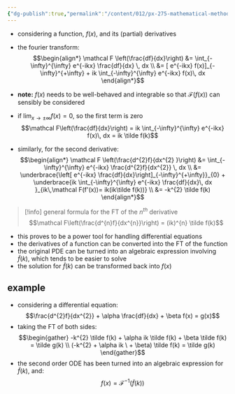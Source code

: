 ```yaml
---
{"dg-publish":true,"permalink":"/content/012/px-275-mathematical-methods/term-2/h-fourier-series-and-transforms/px-275-h9-ft-and-differential-equations/","noteIcon":"1","created":"2025-02-13T12:04:28.053+00:00","updated":"2025-02-13T12:23:40.027+00:00"}
---
```


-  considering a function, $f(x)$, and its (partial) derivatives
- the fourier transform:
$$\begin{align*}
\mathcal F \left(\frac{df}{dx}\right) &= \int_{-\infty}^{\infty} e^{-ikx} \frac{df}{dx} \, dx \\
&= [ e^{-ikx} f(x)]_{-\infty}^{+\infty} + ik \int_{-\infty}^{\infty}  e^{-ikx} f(x)\, dx 
\end{align*}$$
- **note:** $f(x)$ needs to be well-behaved and integrable so that $\mathcal F(f(x))$ can sensibly be considered
- if $\lim_{x\to\pm\infty} f(x) = 0$, so the first term is zero
$$\mathcal F\left(\frac{df}{dx}\right) = ik \int_{-\infty}^{\infty}  e^{-ikx} f(x)\, dx  = ik \tilde f(k)$$

- similarly, for the second derivative:
$$\begin{align*}
\mathcal F \left(\frac{d^{2}f}{dx^{2} }\right) &= \int_{-\infty}^{\infty} e^{-ikx} \frac{d^{2}f}{dx^{2}} \, dx \\
&= \underbrace{\left[ e^{-ikx} \frac{df}{dx}\right]_{-\infty}^{+\infty}}_{0} + \underbrace{ik \int_{-\infty}^{\infty}  e^{-ikx} \frac{df}{dx}\, dx }_{ik\,\mathcal F(f'(x))= ik(ik\tilde f(k))}  \\
&= -k^{2} \tilde f(k)
\end{align*}$$

>[!info] general formula for the FT of the $n^{th}$ derivative
$$\mathcal F\left(\frac{d^{n}f}{dx^{n}}\right) = (ik)^{n} \tilde f(k)$$

- this proves to be a power tool for handling differential equations
- the derivatives of a function can be converted into the FT of the function
- the original PDE can be turned into an algebraic expression involving $\tilde f(k)$, which tends to be easier to solve
- the solution for $\tilde f(k)$ can be transformed back into $f(x)$

## example
- considering a differential equation:
$$\frac{d^{2}f}{dx^{2}} + \alpha \frac{df}{dx} + \beta f(x) = g(x)$$
- taking the FT of both sides:
$$\begin{gather}
-k^{2} \tilde f(k) + \alpha ik \tilde f(k) + \beta \tilde f(k) = \tilde g(k) \\
(-k^{2} + \alpha ik \ + \beta) \tilde f(k) = \tilde g(k)
\end{gather}$$
- the second order ODE has been turned into an algebraic expression for $\tilde f(k)$, and:
$$f(x) = \mathcal F^{-1} (\tilde f(k))$$
